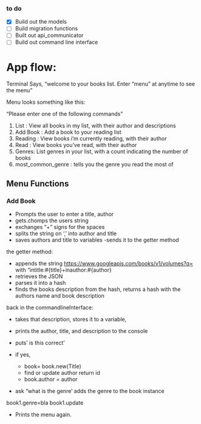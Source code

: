 ### to do
* [x] Build out the models
* [ ] Build migration functions
* [ ] Built out api_communicator
* [ ] Build out command line interface

# App flow:

Terminal  Says,
“welcome to your books list. Enter “menu” at anytime to see the menu”

 Menu looks something like this:

“Please enter one of the following commands”
1. List : View all books in my list, with their author and descriptions
2. Add Book : Add a book to your reading list
3. Reading : View books i’m currently reading, with their author
4. Read : View books you’ve read, with their author
5. Genres: List genres in your list, with a count indicating the number of books
6. most_common_genre : tells you the genre you read the most of




## Menu Functions

### Add Book
- Prompts the user to enter a title, author
- gets.chomps the users string
- exchanges “+” signs for the spaces
- splits the string on ‘,’ into author and title
- saves authors and title to variables
-sends it to the getter method

the getter method:
  - appends the string
  https://www.googleapis.com/books/v1/volumes?q=
with “intitle:#{title}+inauthor:#{author}
  - retrieves the JSON
  - parses it into a hash
  - finds the books description from the hash,
returns a hash with the authors name and book description

back in the commandlineInterface:
  - takes that description, stores it to a variable,
  - prints the author, title, and description to the console
  - puts’ is this correct’

- if yes,
  - book= book.new(Title)
  - find or update author return id
  - book.author = author

-  ask “what is the genre’
adds the genre to the book instance

book1.genre=bla
book1.update

- Prints the menu again.
